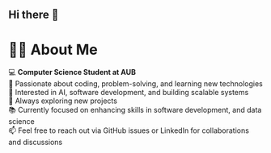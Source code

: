 ## Hi there 👋

# 👨‍💻 About Me

💻 **Computer Science Student at AUB**  
🔧 Passionate about coding, problem-solving, and learning new technologies  
🚀 Interested in AI, software development, and building scalable systems  
🌱 Always exploring new projects  
📚 Currently focused on enhancing skills in software development, and data science  
📫 Feel free to reach out via GitHub issues or LinkedIn for collaborations and discussions  
